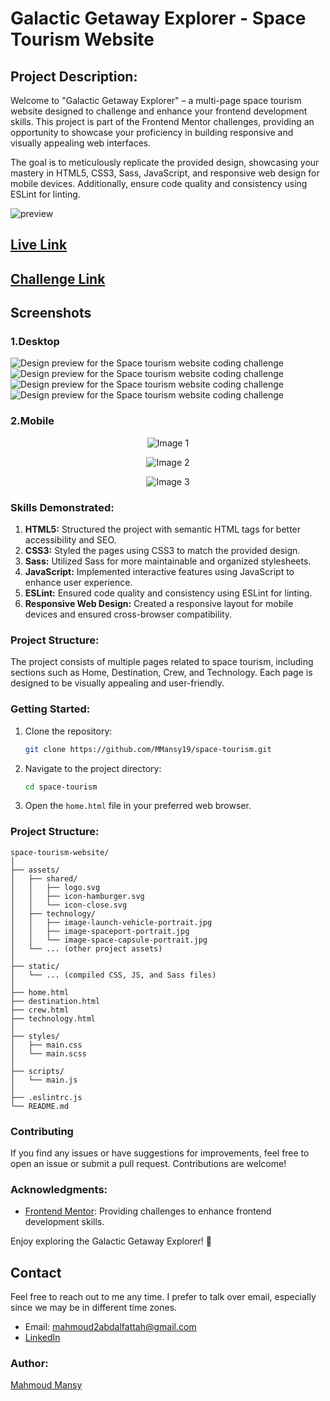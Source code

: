 # Galactic Getaway Explorer - Space Tourism Website

## Project Description:

Welcome to "Galactic Getaway Explorer" – a multi-page space tourism website designed to challenge and enhance your frontend development skills. This project is part of the Frontend Mentor challenges, providing an opportunity to showcase your proficiency in building responsive and visually appealing web interfaces.

The goal is to meticulously replicate the provided design, showcasing your mastery in HTML5, CSS3, Sass, JavaScript, and responsive web design for mobile devices. Additionally, ensure code quality and consistency using ESLint for linting.

![preview](preview.jpg)

## [Live Link](https://main--mansy-space-tourism.netlify.app/)

## [Challenge Link](https://www.frontendmentor.io/challenges/space-tourism-multipage-website-gRWj1URZ3)

## Screenshots
### 1.Desktop
![Design preview for the Space tourism website coding challenge](static/assets/screanshots/1.png)
![Design preview for the Space tourism website coding challenge](static/assets/screanshots/2.png)
![Design preview for the Space tourism website coding challenge](static/assets/screanshots/3.png)
![Design preview for the Space tourism website coding challenge](static/assets/screanshots/4.png)
### 2.Mobile
<p align="center">
  <img src="static/assets/screanshots/11.png" alt="Image 1">
</p>

<p align="center">
  <img src="static/assets/screanshots/12.png" alt="Image 2">
</p>

<p align="center">
  <img src="static/assets/screanshots/13.png" alt="Image 3">
</p>

### Skills Demonstrated:

1. **HTML5:** Structured the project with semantic HTML tags for better accessibility and SEO.
2. **CSS3:** Styled the pages using CSS3 to match the provided design.
3. **Sass:** Utilized Sass for more maintainable and organized stylesheets.
4. **JavaScript:** Implemented interactive features using JavaScript to enhance user experience.
5. **ESLint:** Ensured code quality and consistency using ESLint for linting.
6. **Responsive Web Design:** Created a responsive layout for mobile devices and ensured cross-browser compatibility.

### Project Structure:

The project consists of multiple pages related to space tourism, including sections such as Home, Destination, Crew, and Technology. Each page is designed to be visually appealing and user-friendly.

### Getting Started:

1. Clone the repository:

   ```bash
   git clone https://github.com/MMansy19/space-tourism.git
   ```

2. Navigate to the project directory:

   ```bash
   cd space-tourism
   ```

3. Open the `home.html` file in your preferred web browser.

### Project Structure:

```
space-tourism-website/
│
├── assets/
│   ├── shared/
│   │   ├── logo.svg
│   │   ├── icon-hamburger.svg
│   │   └── icon-close.svg
│   ├── technology/
│   │   ├── image-launch-vehicle-portrait.jpg
│   │   ├── image-spaceport-portrait.jpg
│   │   └── image-space-capsule-portrait.jpg
│   └── ... (other project assets)
│
├── static/
│   └── ... (compiled CSS, JS, and Sass files)
│
├── home.html
├── destination.html
├── crew.html
├── technology.html
│
├── styles/
│   ├── main.css
│   └── main.scss
│
├── scripts/
│   └── main.js
│
├── .eslintrc.js
└── README.md
```

### Contributing

If you find any issues or have suggestions for improvements, feel free to open an issue or submit a pull request. Contributions are welcome!

### Acknowledgments:

- [Frontend Mentor](https://www.frontendmentor.io/): Providing challenges to enhance frontend development skills.

Enjoy exploring the Galactic Getaway Explorer! 🚀

## Contact

Feel free to reach out to me any time. I prefer to talk over email, especially since we may be in different time zones.

- Email: [mahmoud2abdalfattah@gmail.com](mailto:mahmoud2abdalfattah@gmail.com)
- [LinkedIn](https://www.linkedin.com/in/mahmoud-mansy-a189a5232/)

### Author:

[Mahmoud Mansy](https://github.com/MMansy19)
